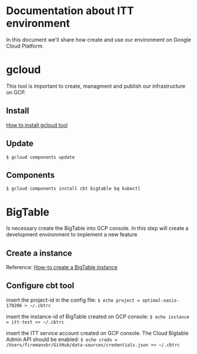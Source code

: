 # Documentation about ITT environment 
In this document we'll share how create and use our environment on Google Cloud Platform.


# gcloud
This tool is important to create, managment and publish our infrastructure on GCP.

## Install
[How to install gcloud tool](https://cloud.google.com/sdk/downloads)

## Update
`$ gcloud components update`

## Components
`$ gcloud components install cbt bigtable bq kubectl`


# BigTable
Is necessary create the BigTable into GCP console. 
In this step will create a development environment to implement a new feature

## Create a instance
Reference: [How-to create a BigTable instance](https://cloud.google.com/bigtable/docs/quickstart-cbt)

## Configure cbt tool
insert the project-id in the config file:
`$ echo project = optimal-oasis-170206 > ~/.cbtrc`

insert the instance-id of BigTable created on GCP console:
`$ echo instance = itt-test >> ~/.cbtrc`

insert the ITT service account created on GCP console. The Cloud Bigtable Admin API should be enabled:
`$ echo creds = /Users/firemanxbr/GitHub/data-sources/credentials.json >> ~/.cbtrc`
